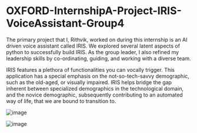 # OXFORD-InternshipA-Project-IRIS-VoiceAssistant-Group4
The primary project that I, Rithvik, worked on during this internship is an AI driven voice assistant called IRIS. We explored several latent aspects of python to successfully build IRIS. As the group leader, I also refined my leadership skills by co-ordinating, guiding, and working with a diverse team.

IRIS features a plethora of functionalities you can vocally trigger. This application has a special emphasis on the not-so-tech-savvy demographic, such as the old-aged, or visually impaired. IRIS helps bridge the gap inherent between specialized demographics in the technological domain, and the novice demographic, subsequently contributing to an automated way of life, that we are bound to transition to.

![image](https://user-images.githubusercontent.com/90949448/134624606-a401215c-a283-43a6-a799-2bcdc7c5233e.png)

![image](https://user-images.githubusercontent.com/90949448/134624525-36b601cb-5066-4d75-b9a3-47792a2da767.png)


